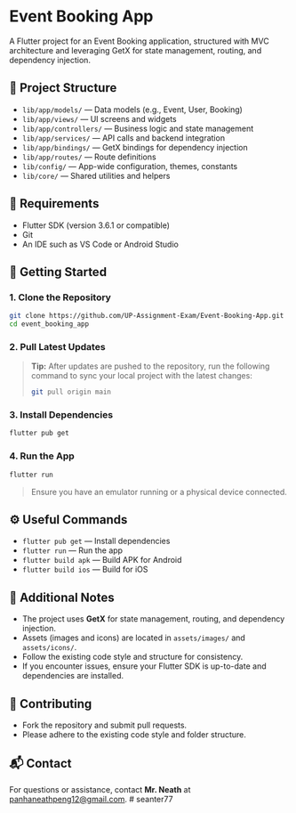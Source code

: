 # Event Booking App

A Flutter project for an Event Booking application, structured with MVC architecture and leveraging GetX for state management, routing, and dependency injection.

## 📁 Project Structure

- `lib/app/models/` — Data models (e.g., Event, User, Booking)
- `lib/app/views/` — UI screens and widgets
- `lib/app/controllers/` — Business logic and state management
- `lib/app/services/` — API calls and backend integration
- `lib/app/bindings/` — GetX bindings for dependency injection
- `lib/app/routes/` — Route definitions
- `lib/config/` — App-wide configuration, themes, constants
- `lib/core/` — Shared utilities and helpers

## 🔧 Requirements

- Flutter SDK (version 3.6.1 or compatible)
- Git
- An IDE such as VS Code or Android Studio

## 🚀 Getting Started

### 1. Clone the Repository

```bash
git clone https://github.com/UP-Assignment-Exam/Event-Booking-App.git
cd event_booking_app
```

### 2. Pull Latest Updates

> **Tip:** After updates are pushed to the repository, run the following command to sync your local project with the latest changes:
>
> ```bash
> git pull origin main
> ```

### 3. Install Dependencies

```bash
flutter pub get
```

### 4. Run the App

```bash
flutter run
```

> Ensure you have an emulator running or a physical device connected.

## ⚙️ Useful Commands

- `flutter pub get` — Install dependencies
- `flutter run` — Run the app
- `flutter build apk` — Build APK for Android
- `flutter build ios` — Build for iOS

## 📝 Additional Notes

- The project uses **GetX** for state management, routing, and dependency injection.
- Assets (images and icons) are located in `assets/images/` and `assets/icons/`.
- Follow the existing code style and structure for consistency.
- If you encounter issues, ensure your Flutter SDK is up-to-date and dependencies are installed.

## 🤝 Contributing

- Fork the repository and submit pull requests.
- Please adhere to the existing code style and folder structure.

## 📬 Contact

For questions or assistance, contact **Mr. Neath** at panhaneathpeng12@gmail.com.
#   s e a n t e r 7 7 
 
 
